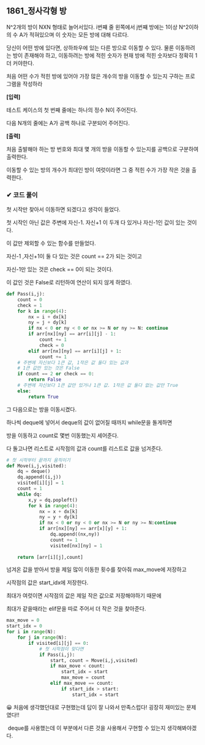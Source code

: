 ## 1861_정사각형 방

N^2개의 방이 NXN 형태로 늘어서있다. i번쨰 줄 왼쪽에서 j번쨰 방에는 1이상 N^2이하의 수 A가 적혀있으며 이 숫자는 모든 방에 대해 다르다. 

당신이 어떤 방에 있다면, 상하좌우에 있는 다른 방으로 이동할 수 있다. 물론 이동하려는 방이 존재해야 하고, 이동하려는 방에 적힌 숫자가 현재 방에 적힌 숫자보다 정확히 1 더 커야한다. 

처음 어떤 수가 적힌 방에 있어야 가장 많은 개수의 방을 이동할 수 있는지 구하는 프로그램을 작성하라

**[입력]**

테스트 케이스의 첫 번째 줄에는 하나의 정수 N이 주어진다.

다음 N개의 줄에는 A가 공백 하나로 구분되어 주어진다.

**[출력]**

처음 출발해야 하는 방 번호와 최대 몇 개의 방을 이동할 수 있는지를 공백으로 구분하여 출력한다.

이동할 수 있는 방의 개수가 최대인 방이 여럿이라면 그 중 적힌 수가 가장 작은 것을 출력한다.



### ✔ 코드 풀이

첫 시작만 찾아서 이동하면 되겠다고 생각이 들었다.

첫 시작인 아닌 값은 주변에 자신-1. 자신+1 이 두개 다 있거나 자신-1인 값이 있는 것이다.

이 값만 제외할 수 있는 함수를 만들었다.

자신-1 ,자신+1이 둘 다 있는 것은 count == 2가 되는 것이고

자신-1만 있는 것은 check == 0이 되는 것이다.

이 값인 것은 False로 리턴하여 연산이 되지 않게 하였다.

```python
def Pass(i,j):
    count = 0
    check = 1
    for k in range(4):
        nx = i + dx[k]
        ny = j + dy[k]
        if nx < 0 or ny < 0 or nx >= N or ny >= N: continue
        if arr[nx][ny] == arr[i][j] - 1:
            count += 1
            check = 0
        elif arr[nx][ny] == arr[i][j] + 1:
            count += 1
    # 주변에 자신보다 1큰 값, 1작은 값 둘다 있는 값과 
    # 1큰 값만 있는 것은 False
    if count == 2 or check == 0:
        return False
    # 주변에 자신보다 1큰 값만 있거나 1큰 값. 1작은 값 둘다 없는 값만 True 
    else:
        return True
```

그 다음으로는 방을 이동시켰다. 

하나씩 deque에 넣어서 deque의 값이 없어질 때까지 while문을 돌게하면

방을 이동하고 count로 몇번 이동했는지 세어준다.

다 돌고나면 리스트로 시작점의 값과 count를 리스트로 값을 넘겨준다.

```python
# 첫 시작부터 끝까지 움직이기
def Move(i,j,visited):
    dq = deque()
    dq.append((i,j))
    visited[i][j] = 1
    count = 1
    while dq:
        x,y = dq.popleft()
        for k in range(4):
            nx = x + dx[k]
            ny = y + dy[k]
            if nx < 0 or ny < 0 or nx >= N or ny >= N:continue
            if arr[nx][ny] == arr[x][y] + 1:
                dq.append((nx,ny))
                count += 1
                visited[nx][ny] = 1
    
    return [arr[i][j],count]
```

넘겨온 값을 받아서 방을 제일 많이 이동한 횟수를 찾아줘 max_move에 저장하고

시작점의 값은 start_idx에 저장한다. 

최대가 여럿이면 시작점의 값은 제일 작은 값으로 저장해야하기 때문에 

최대가 같을때라는 elif문을 따로 주어서 더 작은 것을 찾아준다. 

```python
max_move = 0
start_idx = 0
for i in range(N):
    for j in range(N):
        if visited[i][j] == 0:
            # 첫 시작점이 맞다면
            if Pass(i,j):
                start, count = Move(i,j,visited)
                if max_move < count:
                    start_idx = start
                    max_move = count
                elif max_move == count:
                    if start_idx > start:
                        start_idx = start
```

😀 처음에 생각했던대로 구현했는데 답이 잘 나와서 만족스럽다! 굉장히 재미있는 문제였다!!

​	 deque를 사용했는데 이 부분에서 다른 것을 사용해서 구현할 수 있는지 생각해봐야겠다.

